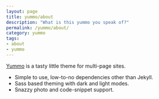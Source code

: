 ```yaml
---
layout: page
title: yummo/about
description: "What is this yummo you speak of?"
permalink: /yummo/about/
category: yummo
tags:
- about
- yummo
---
```


[Yummo](https://github.com/corbtastik/yummo) is a tasty little theme for multi-page sites.

* Simple to use, low-to-no dependencies other than Jekyll.
* Sass based theming with dark and light modes.
* Snazzy photo and code-snippet support.
